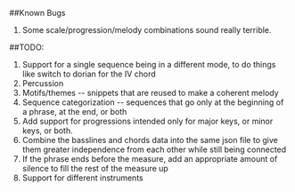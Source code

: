 ##Known Bugs
<ol>
	<li>Some scale/progression/melody combinations sound really terrible.</li>
</ol>
##TODO:
<ol>
	<li>Support for a single sequence being in a different mode, to do things like switch to dorian for the IV chord</li>
	<li>Percussion</li>
	<li>Motifs/themes -- snippets that are reused to make a coherent melody</li>
	<li>Sequence categorization -- sequences that go only at the beginning of a phrase, at the end, or both</li>
	<li>Add support for progressions intended only for major keys, or minor keys, or both.</li>
	<li>Combine the basslines and chords data into the same json file to give them greater independence from each other while still being connected</li>
	<li>If the phrase ends before the measure, add an appropriate amount of silence to fill the rest of the measure up</li>
	<li>Support for different instruments</li>
</ol>